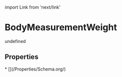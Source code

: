 import Link from 'next/link'
# BodyMeasurementWeight

undefined

## Properties

<Grid>
* [](/Properties/Schema.org/)

</Grid>

